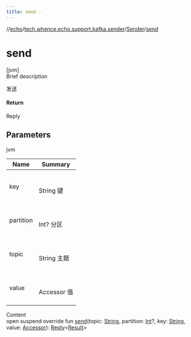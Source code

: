 ```yaml
---
title: send -
---
```

//[echo](../../index.md)/[tech.whence.echo.support.kafka.sender](../index.md)/[Sender](index.md)/[send](send.md)



# send  
[jvm]  
Brief description  


发送



#### Return  


Reply<R>



## Parameters  
  
jvm  
  
|  Name|  Summary| 
|---|---|
| key| <br><br>String 键<br><br>
| partition| <br><br>Int? 分区<br><br>
| topic| <br><br>String 主题<br><br>
| value| <br><br>Accessor 值<br><br>
  
  
Content  
open suspend override fun [send](send.md)(topic: [String](https://kotlinlang.org/api/latest/jvm/stdlib/kotlin/-string/index.html), partition: [Int](https://kotlinlang.org/api/latest/jvm/stdlib/kotlin/-int/index.html)?, key: [String](https://kotlinlang.org/api/latest/jvm/stdlib/kotlin/-string/index.html), value: [Accessor](../../tech.whence.echo.container.accessor/-accessor/index.md)): [Reply](../../tech.whence.echo.container/-reply/index.md)<[Result](../-result/index.md)>  



